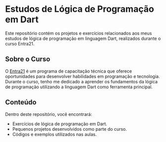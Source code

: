 # Estudos de Lógica de Programação em Dart

Este repositório contém os projetos e exercícios relacionados aos meus estudos de lógica de programação em linguagem Dart, realizados durante o curso Entra21.

## Sobre o Curso

O [Entra21](https://www.entra21.com.br/) é um programa de capacitação técnica que oferece oportunidades para desenvolver habilidades em programação e tecnologia. Durante o curso, tenho me dedicado a aprender os fundamentos da lógica de programação utilizando a linguagem Dart como ferramenta principal.

## Conteúdo

Dentro deste repositório, você encontrará:

- Exercícios de lógica de programação em Dart.
- Pequenos projetos desenvolvidos como parte do curso.
- Códigos e exemplos utilizados nas aulas.
